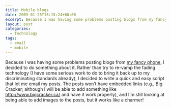 ```yaml
---
title: Mobile blogs
date: 2009-01-25T15:15:24+00:00
excerpt: Because I was having some problems posting blogs from my fancy phone, I decided to do something about it.
layout: post
categories:
  - Technology
tags:
  - email
  - mobile
---
```

Because I was having some problems posting blogs from [my fancy phone](http://en.wikipedia.org/wiki/Motorola_Q9c), I decided to do something about it. Rather than try to re-vamp the fading technology (I have some serious work to do to bring it back up to my discriminating standards already), I decided to write a quick and easy script that let me email my posts. The posts won&#8217;t have embedded links (e.g., Big Cracker; although I will be able to add something like http://www.bigcracker.ca/ and have it work properly), and I&#8217;m still looking at being able to add images to the posts, but it works like a charmer!